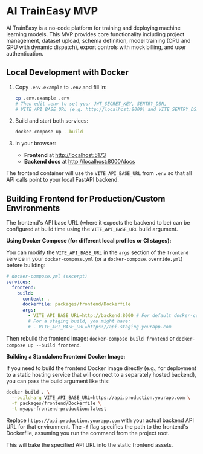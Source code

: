 # AI TrainEasy MVP

AI TrainEasy is a no-code platform for training and deploying machine learning models. This MVP provides core functionality including project management, dataset upload, schema definition, model training (CPU and GPU with dynamic dispatch), export controls with mock billing, and user authentication.

## Local Development with Docker

1. Copy `.env.example` to `.env` and fill in:
   ```bash
   cp .env.example .env
   # Then edit .env to set your JWT_SECRET_KEY, SENTRY_DSN,
   # VITE_API_BASE_URL (e.g. http://localhost:8000) and VITE_SENTRY_DSN
   ```

2. Build and start both services:

   ```bash
   docker-compose up --build
   ```

3. In your browser:

   * **Frontend** at [http://localhost:5173](http://localhost:5173)
   * **Backend docs** at [http://localhost:8000/docs](http://localhost:8000/docs)

The frontend container will use the `VITE_API_BASE_URL` from `.env` so that all API calls point to your local FastAPI backend.

## Building Frontend for Production/Custom Environments

The frontend's API base URL (where it expects the backend to be) can be configured at build time using the `VITE_API_BASE_URL` build argument.

**Using Docker Compose (for different local profiles or CI stages):**

You can modify the `VITE_API_BASE_URL` in the `args` section of the `frontend` service in your `docker-compose.yml` (or a `docker-compose.override.yml`) before building:

```yaml
# docker-compose.yml (excerpt)
services:
  frontend:
    build:
      context: .
      dockerfile: packages/frontend/Dockerfile
      args:
        - VITE_API_BASE_URL=http://backend:8000 # For default docker-compose internal networking
        # For a staging build, you might have:
        # - VITE_API_BASE_URL=https://api.staging.yourapp.com
```
Then rebuild the frontend image: `docker-compose build frontend` or `docker-compose up --build frontend`.

**Building a Standalone Frontend Docker Image:**

If you need to build the frontend Docker image directly (e.g., for deployment to a static hosting service that will connect to a separately hosted backend), you can pass the build argument like this:

```bash
docker build . \
  --build-arg VITE_API_BASE_URL=https://api.production.yourapp.com \
  -f packages/frontend/Dockerfile \
  -t myapp-frontend-production:latest
```

Replace `https://api.production.yourapp.com` with your actual backend API URL for that environment. The `-f` flag specifies the path to the frontend's Dockerfile, assuming you run the command from the project root.

This will bake the specified API URL into the static frontend assets.
